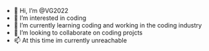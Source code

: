 - 👋 Hi, I’m @VG2022
- 👀 I’m interested in coding
- 🌱 I’m currently learning coding and working in the coding industry
- 💞️ I’m looking to collaborate on coding projcts
- 📫 At this time im currently unreachable 

<!---
VG2022/VG2022 is a ✨ special ✨ repository because its `README.md` (this file) appears on your GitHub profile.
You can click the Preview link to take a look at your changes.
--->

